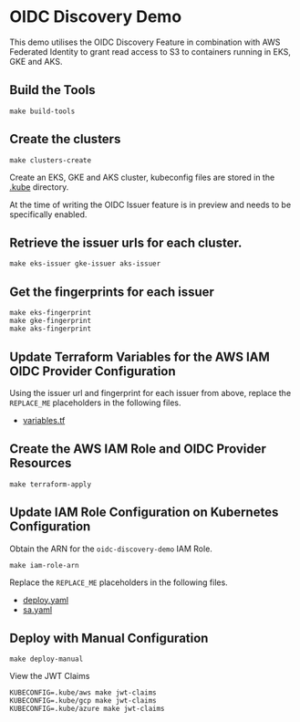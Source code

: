 # OIDC Discovery Demo

This demo utilises the OIDC Discovery Feature in combination with AWS Federated Identity to grant read access to
S3 to containers running in EKS, GKE and AKS.

## Build the Tools

```shell
make build-tools
```

## Create the clusters

```shell
make clusters-create
```

Create an EKS, GKE and AKS cluster, kubeconfig files are stored in the [.kube](../.kube) directory.

At the time of writing the OIDC Issuer feature is in preview and needs to be specifically enabled.

## Retrieve the issuer urls for each cluster.

```shell
make eks-issuer gke-issuer aks-issuer
```

## Get the fingerprints for each issuer

```shell
make eks-fingerprint
make gke-fingerprint
make aks-fingerprint
```

## Update Terraform Variables for the AWS IAM OIDC Provider Configuration

Using the issuer url and fingerprint for each issuer from above, replace the `REPLACE_ME` placeholders in the following 
files.

* [variables.tf](../terraform/variables.tf)

## Create the AWS IAM Role and OIDC Provider Resources

```shell
make terraform-apply
```

## Update IAM Role Configuration on Kubernetes Configuration

Obtain the ARN for the `oidc-discovery-demo` IAM Role.

```shell
make iam-role-arn
```

Replace the `REPLACE_ME` placeholders in the following files.

* [deploy.yaml](../manifests/manual/deploy.yaml)
* [sa.yaml](../manifests/webhook-enabled/sa.yaml)

## Deploy with Manual Configuration

```shell
make deploy-manual
```

View the JWT Claims

```shell
KUBECONFIG=.kube/aws make jwt-claims
KUBECONFIG=.kube/gcp make jwt-claims
KUBECONFIG=.kube/azure make jwt-claims
```
